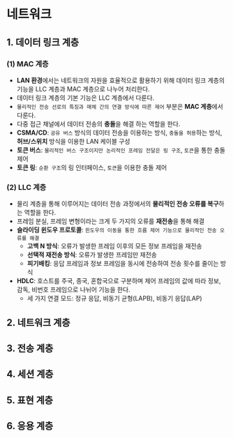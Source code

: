 # 네트워크

## 1. 데이터 링크 계층

### (1) MAC 계층
- **LAN 환경**에서는 네트워크의 자원을 효율적으로 활용하기 위해 데이터 링크 계층의 기능을 LLC 계층과 MAC 계층으로 나누어 처리한다. 
- 데이터 링크 계층의 기본 기능은 LLC 계층에서 다룬다.
- `물리적인 전송 선로의 특징과 매체 간의 연결 방식에 따른 제어` 부분은 **MAC 계층**에서 다룬다.
- 다중 접근 채널에서 데이터 전송의 **충돌**을 해결 하는 역할을 한다.
- **CSMA/CD**: `공유 버스` 방식의 데이터 전송을 이용하는 방식, `충돌을 허용`하는 방식, **허브/스위치** 방식을 이용한 LAN 케이블 구성
- **토큰 버스**: `물리적인 버스 구조이지만 논리적인 프레임 전달은 링 구조`, `토큰`을 통한 충돌 제어
- **토큰 링**: `순환 구조`의 링 인터페이스, `토큰`을 이용한 충돌 제어

### (2) LLC 계층
- 물리 계층을 통해 이루어지는 데이터 전송 과정에서의 **물리적인 전송 오류를 복구**하는 역할을 한다.
- 프레임 분실, 프레임 변형이라는 크게 두 가지의 오류를 **재전송**을 통해 해결
- **슬라이딩 윈도우 프로토콜**: `윈도우의 이동을 통한 흐름 제어 기능으로 물리적인 전송 오류를 해결`
  - **고백 N 방식**: 오류가 발생한 프레임 이후의 모든 정보 프레임을 재전송
  - **선택적 재전송 방식**: 오류가 발생한 프레임만 재전송
  - **피기배킹**: 응답 프레임과 정보 프레임을 동시에 전송하여 전송 횟수를 줄이는 방식
- **HDLC**: 호스트를 주국, 종국, 혼합국으로 구분하며 제어 프레임의 값에 따라 정보, 감독, 비번호 프레임으로 나뉘어 기능을 한다.
  - 세 가지 연결 모드: 정규 응답, 비동기 균형(LAPB), 비동기 응답(LAP)

## 2. 네트워크 계층

## 3. 전송 계층

## 4. 세션 계층

## 5. 표현 계층

## 6. 응용 계층